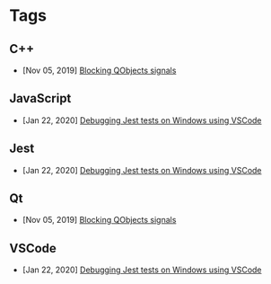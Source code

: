 # Tags

## C++

-   [Nov 05, 2019] [Blocking QObjects signals](../posts/blocking-qobjects-signals.md#blocking-qobjects-signals)

## JavaScript

-   [Jan 22, 2020] [Debugging Jest tests on Windows using VSCode](../posts/debugging-jest-tests-on-windows-using-vscode.md#debugging-jest-tests-on-windows-using-vscode)

## Jest

-   [Jan 22, 2020] [Debugging Jest tests on Windows using VSCode](../posts/debugging-jest-tests-on-windows-using-vscode.md#debugging-jest-tests-on-windows-using-vscode)

## Qt

-   [Nov 05, 2019] [Blocking QObjects signals](../posts/blocking-qobjects-signals.md#blocking-qobjects-signals)

## VSCode

-   [Jan 22, 2020] [Debugging Jest tests on Windows using VSCode](../posts/debugging-jest-tests-on-windows-using-vscode.md#debugging-jest-tests-on-windows-using-vscode)
